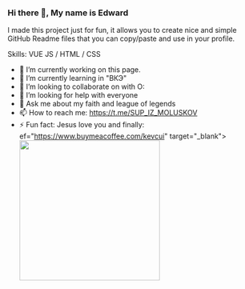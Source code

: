 ### Hi there 👋, My name is Edward 

I made this project just for fun, it allows you to create nice and simple GitHub Readme files that you can copy/paste and use in your profile.

Skills: VUE JS / HTML / CSS

- 🔭 I’m currently working on this page. 
- 🌱 I’m currently learning in "ВКЭ" 
- 👯 I’m looking to collaborate on with О: 
- 🤔 I’m looking for help with everyone 
- 💬 Ask me about my faith and league of legends 
- 📫 How to reach me: https://t.me/SUP_IZ_MOLUSKOV 
- ⚡ Fun fact: Jesus love you 
and finally:
ef="https://www.buymeacoffee.com/kevcui" target="_blank"><img src="https://media.giphy.com/media/Vuw9m5wXviFIQ/source.gif" width="280" height="auto" /></a>



